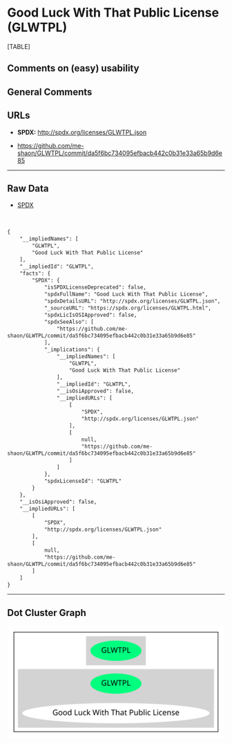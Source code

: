 Good Luck With That Public License (GLWTPL)
===========================================

[TABLE]

Comments on (easy) usability
----------------------------

General Comments
----------------

URLs
----

-   **SPDX:** http://spdx.org/licenses/GLWTPL.json

-   https://github.com/me-shaon/GLWTPL/commit/da5f6bc734095efbacb442c0b31e33a65b9d6e85

------------------------------------------------------------------------

Raw Data
--------

-   [SPDX](https://spdx.org/licenses/GLWTPL.html "SPDX")

&nbsp;

    {
        "__impliedNames": [
            "GLWTPL",
            "Good Luck With That Public License"
        ],
        "__impliedId": "GLWTPL",
        "facts": {
            "SPDX": {
                "isSPDXLicenseDeprecated": false,
                "spdxFullName": "Good Luck With That Public License",
                "spdxDetailsURL": "http://spdx.org/licenses/GLWTPL.json",
                "_sourceURL": "https://spdx.org/licenses/GLWTPL.html",
                "spdxLicIsOSIApproved": false,
                "spdxSeeAlso": [
                    "https://github.com/me-shaon/GLWTPL/commit/da5f6bc734095efbacb442c0b31e33a65b9d6e85"
                ],
                "_implications": {
                    "__impliedNames": [
                        "GLWTPL",
                        "Good Luck With That Public License"
                    ],
                    "__impliedId": "GLWTPL",
                    "__isOsiApproved": false,
                    "__impliedURLs": [
                        [
                            "SPDX",
                            "http://spdx.org/licenses/GLWTPL.json"
                        ],
                        [
                            null,
                            "https://github.com/me-shaon/GLWTPL/commit/da5f6bc734095efbacb442c0b31e33a65b9d6e85"
                        ]
                    ]
                },
                "spdxLicenseId": "GLWTPL"
            }
        },
        "__isOsiApproved": false,
        "__impliedURLs": [
            [
                "SPDX",
                "http://spdx.org/licenses/GLWTPL.json"
            ],
            [
                null,
                "https://github.com/me-shaon/GLWTPL/commit/da5f6bc734095efbacb442c0b31e33a65b9d6e85"
            ]
        ]
    }

------------------------------------------------------------------------

Dot Cluster Graph
-----------------

![](../dot/GLWTPL.svg "dot")
